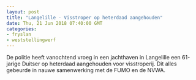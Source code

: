 ```yaml
---
layout: post
title: "Langelille - Visstroper op heterdaad aangehouden"
date: Thu, 21 Jun 2018 07:40:00 GMT
categories: 
- fryslan 
- weststellingwerf 
---
```


De politie heeft vanochtend vroeg in een jachthaven in Langelille een 61-jarige Duitser op heterdaad aangehouden voor visstroperij. Dit alles gebeurde in nauwe samenwerking met de FUMO en de NVWA.
